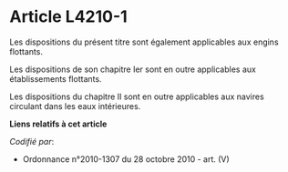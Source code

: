 # Article L4210-1

Les dispositions du présent titre sont également applicables aux engins flottants.

Les dispositions de son chapitre Ier sont en outre applicables aux établissements flottants.

Les dispositions du chapitre II sont en outre applicables aux navires circulant dans les eaux intérieures.

**Liens relatifs à cet article**

_Codifié par_:

  - Ordonnance n°2010-1307 du 28 octobre 2010 - art. (V)
